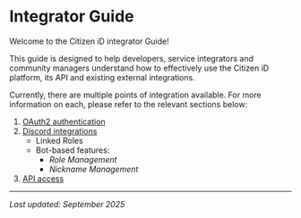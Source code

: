 # Integrator Guide

Welcome to the Citizen iD integrator Guide!

This guide is designed to help developers, service integrators and community managers understand how to effectively use the Citizen iD platform, its API and existing external integrations.

Currently, there are multiple points of integration available.
For more information on each, please refer to the relevant sections below:
1. [OAuth2 authentication](/integrator-guide/oauth2/)
2. [Discord integrations](/integrator-guide/discord/)
   - Linked Roles
   - Bot-based features:
     - _Role Management_
     - _Nickname Management_
3. [API access](/integrator-guide/api/)

---

*Last updated: September 2025*
